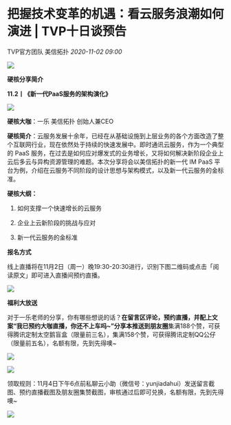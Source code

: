 # 把握技术变革的机遇：看云服务浪潮如何演进 | TVP十日谈预告

TVP官方团队 美信拓扑 _2020-11-02 09:00_

![](../assets/articles/autogen-aa0550ea9ec70d19a3327ba07517a228672c7c9e1d347e00fdad335d70ffcf84.webp)

**硬核分享简介**

**11.2丨《新一代PaaS服务的架构演化》**

![](../assets/articles/autogen-b498272877e471dd7e55f6fe8db636314281d27dd7b22a88fd30f05f7b52b56a.webp)

**硬核大咖**：一乐 美信拓扑 创始人兼CEO

**硬核简介**：云服务发展十余年，已经在从基础设施到上层业务的各个方面改造了整个互联网行业，现在依然处于持续的快速发展中。即时通讯云服务，作为一个典型的 PaaS 服务，在过去是如何应对爆发式的业务增长，又将如何解决新阶段企业上云后多云与异构资源管理的难题。本次分享将会以美信拓扑的新一代 IM PaaS 平台为例，介绍在云服务不同阶段的设计思想与架构模式，以及新一代云服务的金标准。

**硬核大纲：**

1. 如何支撑一个快速增长的云服务

2. 企业上云新阶段的挑战与应对

3. 新一代云服务的金标准

**报名方式**

线上直播将在11月2日（周一）晚19:30-20:30进行，识别下图二维码或点击「阅读原文」即可进入直播间预约直播。

![](../assets/articles/autogen-68cbff0bb76a05ab8933839e1a6efc760bbb4392a22d3123c8f292dfc5a07688.webp)

**福利大放送**

对于一乐老师的分享，你有哪些想说的话？**在留言区评论，预约直播，并配上文案“我已预约大咖直播，你还不上车吗~”分享本推送到朋友圈**集满188个赞，可获得腾讯定制太空鹅盲盒（限量前三名），集满158个赞，可获得腾讯定制QQ公仔（限量前五名），名额有限，先到先得噢~

![](../assets/articles/autogen-11cd1b74ea7d6373990d4ee9d3acbb89667ff68dd14a77c3c2b028d026915354.webp)

![](../assets/articles/autogen-7da8eb8548f9d7844ad4f92551730afe5d5c50250074e69e0fa0efff7f534e29.webp)

领取规则：11月4日下午6点前私聊云小助（微信号：yunjiadahui）发送留言截图、预约直播截图及朋友圈集赞截图，审核通过后即可兑换，名额有限，先到先得噢~

![](../assets/articles/autogen-55a805e16de9cc40787c4d73e19ce96d89657793275266cf47bd390cc6fbbbdf.webp)
